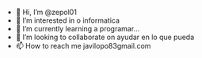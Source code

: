 - 👋 Hi, I’m @zepol01
- 👀 I’m interested in  o informatica
- 🌱 I’m currently learning a programar...
- 💞️ I’m looking to collaborate on  ayudar en lo que pueda
- 📫 How to reach me javilopo83gmail.com

<!---
zepol01/zepol01 is a ✨ special ✨ repository because its `README.md` (this file) appears on your GitHub profile.
You can click the Preview link to take a look at your changes.
--->
